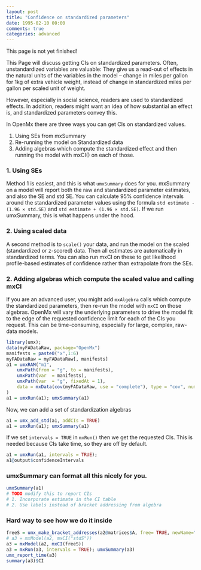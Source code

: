 ```yaml
---
layout: post
title: "Confidence on standardized parameters"
date: 1995-02-10 00:00
comments: true
categories: advanced
---
```


This page is not yet finished!

This Page will discuss getting CIs on standardized parameters. Often, unstandardized variables are valuable: They give us a read-out of effects in the natural units of the variables in the model – change in miles per gallon for 1kg of extra vehicle weight, instead of change in standardized miles per gallon per scaled unit of weight.

However, especially in social science, readers are used to standardized effects. In addition, readers might want an idea of how substantial an effect is, and standardized parameters convey this.

In OpenMx there are three ways you can get CIs on standardized values.

1. Using SEs from mxSummary
2. Re-running the model on Standardized data
3. Adding algebras which compute the standardized effect and then running the model with mxCI() on each of those.

### 1. Using SEs
Method 1 is easiest, and this is what `umxSummary` does for you.
mxSummary on a model will report both the raw and standardized parameter estimates, and also the SE and std SE. You can calculate 95% confidence intervals around the standardized parameter values using the formula `std estimate - (1.96 × std.SE)` and `std estimate + (1.96 × std.SE)`.
If we run umxSummary, this is what happens under the hood.

### 2.  Using scaled data

A second method is to `scale()` your data, and run the model on the scaled (standardized or z-scored) data. Then all estimates are automatically in standardized terms. You can also run mxCI on these to get likelihood profile-based estimates of confidence rather than extrapolate from the SEs.

### 2.  Adding algebras which compute the scaled value and calling mxCI

If you are an advanced user, you might add `mxAlgebra` calls which compute the standardized parameters, then re-run the model with `mxCI` on those algebras. OpenMx will vary the underlying parameters to drive the model fit to the edge of the requested confidence limit for each of the CIs you request. This can be time-consuming, especially for large, complex, raw-data models.


```r
library(umx);
data(myFADataRaw, package="OpenMx")
manifests = paste0("x",1:6)
myFADataRaw = myFADataRaw[, manifests]
a1 = umxRAM("m1",
	umxPath(from = "g", to = manifests),
	umxPath(var  = manifests),
	umxPath(var  = "g", fixedAt = 1),
	data = mxData(cov(myFADataRaw, use = "complete"), type = "cov", numObs = nrow(myFADataRaw))
)
a1 = umxRun(a1); umxSummary(a1)
```

Now, we can add a set of standardization algebras

```r    
a1 = umx_add_std(a1, addCIs = TRUE)
a1 = umxRun(a1); umxSummary(a1)
```

If we set `intervals = TRUE` in `mxRun()` then we get the requested CIs. This is needed because CIs take time, so they are off by default.

```r    
a1 = umxRun(a1, intervals = TRUE);
a1@output$confidenceIntervals

```
### umxSummary can format all this nicely for you.

```r
umxSummary(a1)
# TODO modify this to report CIs
# 1. Incorporate estimate in the CI table
# 2. Use labels instead of bracket addressing from algebra
```
### Hard way to see how we do it inside

```r
freeS = umx_make_bracket_addresses(a2@matrices$A, free= TRUE, newName="stdA")
# a3 = mxModel(a2, mxCI("stdS"))
a3 = mxModel(a2, mxCI(freeS))
a3 = mxRun(a3, intervals = TRUE); umxSummary(a3)
umx_report_time(a3)
summary(a3)$CI

```